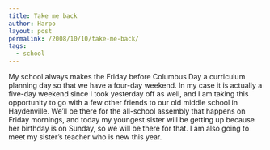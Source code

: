 ```yaml
---
title: Take me back
author: Harpo
layout: post
permalink: /2008/10/10/take-me-back/
tags:
  - school
---
```

My school always makes the Friday before Columbus Day a curriculum planning day so that we have a four-day weekend. In my case it is actually a five-day weekend since I took yesterday off as well, and I am taking this opportunity to go with a few other friends to our old middle school in Haydenville. We&#8217;ll be there for the all-school assembly that happens on Friday mornings, and today my youngest sister will be getting up because her birthday is on Sunday, so we will be there for that. I am also going to meet my sister&#8217;s teacher who is new this year.